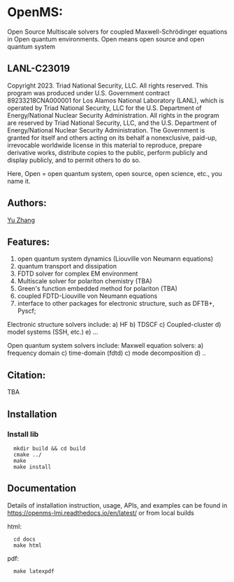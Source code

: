 # OpenMS:

Open Source Multiscale solvers for coupled Maxwell-Schrödinger equations in Open quantum environments. Open means open source and open quantum system

## LANL-C23019 

Copyright 2023. Triad National Security, LLC. All rights reserved.
This program was produced under U.S. Government contract 89233218CNA000001 for Los Alamos National Laboratory (LANL), which is operated by Triad National Security, LLC for the U.S. Department of Energy/National Nuclear Security Administration. All rights in the program are reserved by Triad National Security, LLC, and the U.S. Department of Energy/National Nuclear Security Administration. The Government is granted for itself and others acting on its behalf a nonexclusive, paid-up, irrevocable worldwide license in this material to reproduce, prepare derivative works, distribute copies to the public, perform publicly and display publicly, and to permit others to do so.

Here, Open = open quantum system, open source, open science, etc., you name it.

## Authors:

[Yu Zhang](mailto:zhy@lanl.gov)

## Features:

1) open quantum system dynamics (Liouville von Neumann equations)
2) quantum transport and dissipation
3) FDTD solver for complex EM environment
4) Multiscale solver for polariton chemistry (TBA)
5) Green's function embedded method for polariton (TBA)
6) coupled FDTD-Liouville von Neumann equations
7) interface to other packages for electronic structure, such as DFTB+, Pyscf;

Electronic structure solvers include:
a) HF
b) TDSCF
c) Coupled-cluster
d) model systems (SSH, etc.)
e) ...

Open quantum system solvers include:
Maxwell equation solvers:
a) frequency domain
c) time-domain (fdtd)
c) mode decomposition
d) ..

## Citation:

TBA


## Installation

### Install lib

```
  mkdir build && cd build
  cmake ../
  make
  make install
```

## Documentation

Details of installation instruction, usage, APIs, and examples can be 
found in https://openms-lmi.readthedocs.io/en/latest/ or from local builds

html:
```
  cd docs
  make html
```

pdf:
```
  make latexpdf
```

